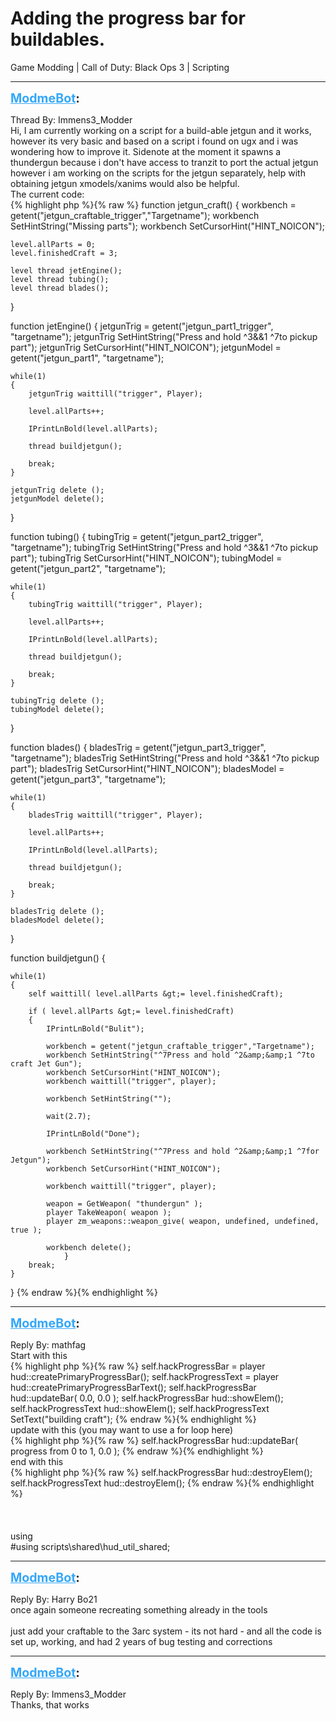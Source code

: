 # Adding the progress bar for buildables.
Game Modding | Call of Duty: Black Ops 3 | Scripting

---
<strong style="font-size: 1.4em;"><span style="text-decoration: underline;text-decoration-color: #34a7f9;"><span style="color:#34a7f9;">ModmeBot</span></span>:</strong>

<p>Thread By: Immens3_Modder<br />Hi, I am currently working on a script for a build-able jetgun and it works, however its very basic and based on a script i found on ugx and i was wondering how to improve it. Sidenote at the moment it spawns a thundergun because i don&#39;t have access to tranzit to port the actual jetgun however i am working on the scripts for the jetgun separately, help with obtaining jetgun xmodels/xanims would also be helpful.<br />The current code:<br />{% highlight php %}{% raw %}
function jetgun_craft()
{
	workbench = getent("jetgun_craftable_trigger","Targetname");
	workbench SetHintString("Missing parts");
	workbench SetCursorHint("HINT_NOICON");
	
	level.allParts = 0;
	level.finishedCraft = 3;

	level thread jetEngine();
	level thread tubing();
	level thread blades();
}

function jetEngine()
{
	jetgunTrig = getent("jetgun_part1_trigger", "targetname");
	jetgunTrig SetHintString("Press and hold ^3&amp;&amp;1 ^7to pickup part");
	jetgunTrig SetCursorHint("HINT_NOICON");
	jetgunModel = getent("jetgun_part1", "targetname");
	
	while(1)
	{
		jetgunTrig waittill("trigger", Player);
		
		level.allParts++;
		
		IPrintLnBold(level.allParts);
		
		thread buildjetgun();
		
		break;
	}
	
	jetgunTrig delete ();
	jetgunModel delete();
	
}

function tubing()
{
	tubingTrig = getent("jetgun_part2_trigger", "targetname");
	tubingTrig SetHintString("Press and hold ^3&amp;&amp;1 ^7to pickup part");
	tubingTrig SetCursorHint("HINT_NOICON");
	tubingModel = getent("jetgun_part2", "targetname");
	
	while(1)
	{
		tubingTrig waittill("trigger", Player);
		
		level.allParts++;
		
		IPrintLnBold(level.allParts);
		
		thread buildjetgun();
		
		break;
	}
	
	tubingTrig delete ();
	tubingModel delete();
	
}

function blades()
{
	bladesTrig = getent("jetgun_part3_trigger", "targetname");
	bladesTrig SetHintString("Press and hold ^3&amp;&amp;1 ^7to pickup part");
	bladesTrig SetCursorHint("HINT_NOICON");
	bladesModel = getent("jetgun_part3", "targetname");
	
	while(1)
	{
		bladesTrig waittill("trigger", Player);
		
		level.allParts++;
		
		IPrintLnBold(level.allParts);
		
		thread buildjetgun();
		
		break;
	}
	
	bladesTrig delete ();
	bladesModel delete();
	
}

function buildjetgun()
{
	
	while(1)
	{
		self waittill( level.allParts &gt;= level.finishedCraft);
			
		if ( level.allParts &gt;= level.finishedCraft)
		{
			IPrintLnBold("Bulit");
					
			workbench = getent("jetgun_craftable_trigger","Targetname");
			workbench SetHintString("^7Press and hold ^2&amp;&amp;1 ^7to craft Jet Gun");
			workbench SetCursorHint("HINT_NOICON");
			workbench waittill("trigger", player);
			
			workbench SetHintString("");

			wait(2.7);
			
			IPrintLnBold("Done");

			workbench SetHintString("^7Press and hold ^2&amp;&amp;1 ^7for Jetgun");
			workbench SetCursorHint("HINT_NOICON");

			workbench waittill("trigger", player);
			
			weapon = GetWeapon( "thundergun" );
			player TakeWeapon( weapon ); 
			player zm_weapons::weapon_give( weapon, undefined, undefined, true ); 
			
			workbench delete();
				}
		break;
	}
}
{% endraw %}{% endhighlight %}
</p>

---
<strong style="font-size: 1.4em;"><span style="text-decoration: underline;text-decoration-color: #34a7f9;"><span style="color:#34a7f9;">ModmeBot</span></span>:</strong>

<p>Reply By: mathfag<br />Start with this<br />{% highlight php %}{% raw %}
self.hackProgressBar = player hud::createPrimaryProgressBar();
				self.hackProgressText = player hud::createPrimaryProgressBarText();
				self.hackProgressBar hud::updateBar( 0.0, 0.0 );
				self.hackProgressBar hud::showElem();
				self.hackProgressText hud::showElem();
				self.hackProgressText SetText("building craft");
{% endraw %}{% endhighlight %}
 <br />update with this (you may want to use a for loop here)<br />{% highlight php %}{% raw %}
self.hackProgressBar hud::updateBar( progress from 0 to 1, 0.0 );
{% endraw %}{% endhighlight %}
 <br />end with this<br />{% highlight php %}{% raw %}
self.hackProgressBar hud::destroyElem();
					self.hackProgressText hud::destroyElem();
{% endraw %}{% endhighlight %}
 <br /> <br /> <br /> <br />using<br />#using scripts\shared\hud_util_shared;</p>

---
<strong style="font-size: 1.4em;"><span style="text-decoration: underline;text-decoration-color: #34a7f9;"><span style="color:#34a7f9;">ModmeBot</span></span>:</strong>

<p>Reply By: Harry Bo21<br />once again someone recreating something already in the tools<br /> <br />just add your craftable to the 3arc system - its not hard - and all the code is set up, working, and had 2 years of bug testing and corrections</p>

---
<strong style="font-size: 1.4em;"><span style="text-decoration: underline;text-decoration-color: #34a7f9;"><span style="color:#34a7f9;">ModmeBot</span></span>:</strong>

<p>Reply By: Immens3_Modder<br />Thanks, that works</p>
